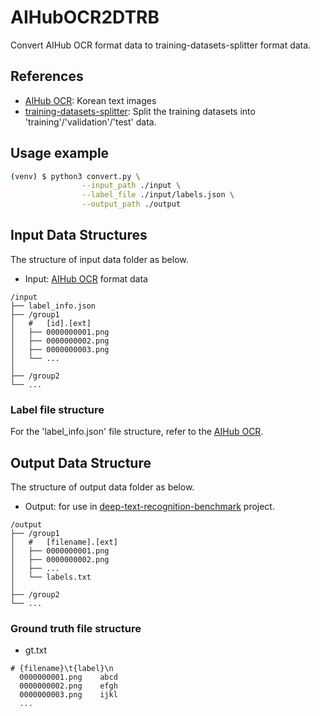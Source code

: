 # AIHubOCR2DTRB
Convert AIHub OCR format data to training-datasets-splitter format data.

## References

- [AIHub OCR](https://aihub.or.kr/aidata/133): Korean text images
- [training-datasets-splitter](https://github.com/DaveLogs/training-datasets-splitter): Split the training datasets into 'training'/'validation'/'test' data.

## Usage example

```bash
(venv) $ python3 convert.py \
                --input_path ./input \
                --label_file ./input/labels.json \
                --output_path ./output
```

## Input Data Structures

The structure of input data folder as below.

* Input: [AIHub OCR](https://aihub.or.kr/aidata/133) format data

```
/input
├── label_info.json
├── /group1
│   #   [id].[ext]
│   ├── 0000000001.png
│   ├── 0000000002.png
│   ├── 0000000003.png
│   └── ...
│
├── /group2
└── ...
```

### Label file structure

For the 'label_info.json' file structure, refer to the [AIHub OCR](https://aihub.or.kr/aidata/133). 


## Output Data Structure

The structure of output data folder as below.

* Output: for use in [deep-text-recognition-benchmark](https://github.com/clovaai/deep-text-recognition-benchmark) project.

```
/output
├── /group1
│   #   [filename].[ext]
│   ├── 0000000001.png
│   ├── 0000000002.png
│   ├── ...
│   └── labels.txt
│
├── /group2
└── ...
```

### Ground truth file structure

* gt.txt

```
# {filename}\t{label}\n
  0000000001.png	abcd
  0000000002.png	efgh
  0000000003.png	ijkl
  ...
```
